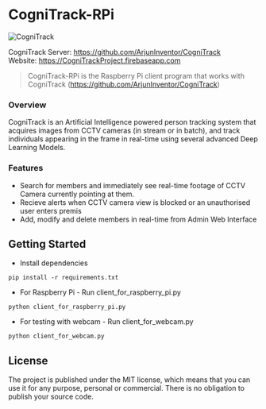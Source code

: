 # CogniTrack-RPi
![CogniTrack](https://cognitrackproject.firebaseapp.com/assets/hero.png)

CogniTrack Server: https://github.com/ArjunInventor/CogniTrack <br>
Website: https://CogniTrackProject.firebaseapp.com
> CogniTrack-RPi is the Raspberry Pi client program that works with CogniTrack (https://github.com/ArjunInventor/CogniTrack)
### Overview
CogniTrack is an Artificial Intelligence powered person tracking system that acquires images from CCTV cameras (in stream or in batch), and track individuals appearing in the frame in real-time using several advanced Deep Learning Models. 

### Features
- Search for members and immediately see real-time footage of CCTV Camera currently pointing at them.
- Recieve alerts when CCTV camera view is blocked or an unauthorised user enters premis
- Add, modify and delete members in real-time from Admin Web Interface

## Getting Started
- Install dependencies
```
pip install -r requirements.txt
```
- For Raspberry Pi - Run client_for_raspberry_pi.py
```
python client_for_raspberry_pi.py
```
- For testing with webcam - Run client_for_webcam.py
```
python client_for_webcam.py
```
## License
The project is published under the MIT license, which means that you can use it for any purpose, personal or commercial. There is no obligation to publish your source code.
